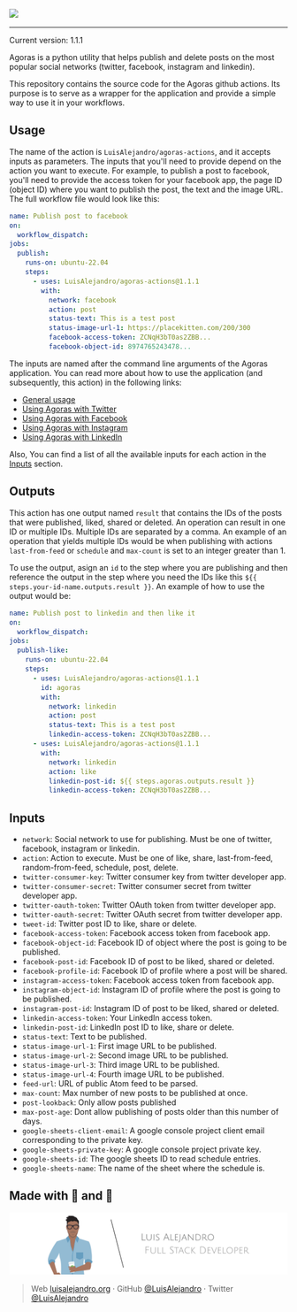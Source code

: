 ![](https://raw.githubusercontent.com/LuisAlejandro/agoras-actions/develop/branding/banner.svg)

---

Current version: 1.1.1

Agoras is a python utility that helps publish and delete posts on the most popular social networks (twitter, facebook, instagram and linkedin).

This repository contains the source code for the Agoras github actions. Its purpose is to serve as a wrapper for the application and provide a simple way to use it in your workflows.

## Usage

The name of the action is `LuisAlejandro/agoras-actions`, and it accepts inputs as parameters. The inputs that you'll need to provide depend on the action you want to execute. For example, to publish a post to facebook, you'll need to provide the access token for your facebook app, the page ID (object ID) where you want to publish the post, the text and the image URL. The full workflow file would look like this:

```yml
name: Publish post to facebook
on:
  workflow_dispatch:
jobs:
  publish:
    runs-on: ubuntu-22.04
    steps:
      - uses: LuisAlejandro/agoras-actions@1.1.1
        with:
          network: facebook
          action: post
          status-text: This is a test post
          status-image-url-1: https://placekitten.com/200/300
          facebook-access-token: ZCNqH3bT0as2ZBB...
          facebook-object-id: 8974765243478...
```

The inputs are named after the command line arguments of the Agoras application. You can read more about how to use the application (and subsequently, this action) in the following links:

* [General usage](https://agoras.readthedocs.io/en/latest/usage.html)
* [Using Agoras with Twitter](https://agoras.readthedocs.io/en/latest/twitter.html)
* [Using Agoras with Facebook](https://agoras.readthedocs.io/en/latest/facebook.html)
* [Using Agoras with Instagram](https://agoras.readthedocs.io/en/latest/instagram.html)
* [Using Agoras with LinkedIn](https://agoras.readthedocs.io/en/latest/linkedin.html)

Also, You can find a list of all the available inputs for each action in the [Inputs](#-inputs) section.

## Outputs

This action has one output named `result` that contains the IDs of the posts that were published, liked, shared or deleted. An operation can result in one ID or multiple IDs. Multiple IDs are separated by a comma. An example of an operation that yields multiple IDs would be when publishing with actions `last-from-feed` or `schedule` and `max-count` is set to an integer greater than 1.

To use the output, asign an `id` to the step where you are publishing and then reference the output in the step where you need the IDs like this `${{ steps.your-id-name.outputs.result }}`. An example of how to use the output would be:

```yml
name: Publish post to linkedin and then like it
on:
  workflow_dispatch:
jobs:
  publish-like:
    runs-on: ubuntu-22.04
    steps:
      - uses: LuisAlejandro/agoras-actions@1.1.1
        id: agoras
        with:
          network: linkedin
          action: post
          status-text: This is a test post
          linkedin-access-token: ZCNqH3bT0as2ZBB...
      - uses: LuisAlejandro/agoras-actions@1.1.1
        with:
          network: linkedin
          action: like
          linkedin-post-id: ${{ steps.agoras.outputs.result }}
          linkedin-access-token: ZCNqH3bT0as2ZBB...
```

## Inputs

* `network`: Social network to use for publishing. Must be one of twitter, facebook, instagram or linkedin.
* `action`: Action to execute. Must be one of like, share, last-from-feed, random-from-feed, schedule, post, delete.
* `twitter-consumer-key`: Twitter consumer key from twitter developer app.
* `twitter-consumer-secret`: Twitter consumer secret from twitter developer app.
* `twitter-oauth-token`: Twitter OAuth token from twitter developer app.
* `twitter-oauth-secret`: Twitter OAuth secret from twitter developer app.
* `tweet-id`: Twitter post ID to like, share or delete.
* `facebook-access-token`: Facebook access token from facebook app.
* `facebook-object-id`: Facebook ID of object where the post is going to be published.
* `facebook-post-id`: Facebook ID of post to be liked, shared or deleted.
* `facebook-profile-id`: Facebook ID of profile where a post will be shared.
* `instagram-access-token`: Facebook access token from facebook app.
* `instagram-object-id`: Instagram ID of profile where the post is going to be published.
* `instagram-post-id`: Instagram ID of post to be liked, shared or deleted.
* `linkedin-access-token`: Your LinkedIn access token.
* `linkedin-post-id`: LinkedIn post ID to like, share or delete.
* `status-text`: Text to be published.
* `status-image-url-1`: First image URL to be published.
* `status-image-url-2`: Second image URL to be published.
* `status-image-url-3`: Third image URL to be published.
* `status-image-url-4`: Fourth image URL to be published.
* `feed-url`: URL of public Atom feed to be parsed.
* `max-count`: Max number of new posts to be published at once.
* `post-lookback`: Only allow posts published
* `max-post-age`: Dont allow publishing of posts older than this number of days.
* `google-sheets-client-email`: A google console project client email corresponding to the private key.
* `google-sheets-private-key`: A google console project private key.
* `google-sheets-id`: The google sheets ID to read schedule entries.
* `google-sheets-name`: The name of the sheet where the schedule is.

## Made with 💖 and 🍔

![Banner](https://raw.githubusercontent.com/LuisAlejandro/LuisAlejandro/master/images/author-banner.svg)

> Web [luisalejandro.org](http://luisalejandro.org/) · GitHub [@LuisAlejandro](https://github.com/LuisAlejandro) · Twitter [@LuisAlejandro](https://twitter.com/LuisAlejandro)
